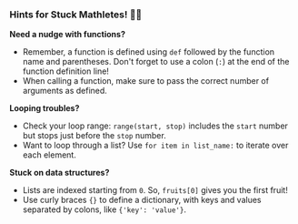 ### Hints for Stuck Mathletes! 🤔💡

**Need a nudge with functions?**
- Remember, a function is defined using `def` followed by the function name and parentheses. Don't forget to use a colon (`:`) at the end of the function definition line!
- When calling a function, make sure to pass the correct number of arguments as defined.

**Looping troubles?**
- Check your loop range: `range(start, stop)` includes the `start` number but stops just before the `stop` number.
- Want to loop through a list? Use `for item in list_name:` to iterate over each element.

**Stuck on data structures?**
- Lists are indexed starting from `0`. So, `fruits[0]` gives you the first fruit!
- Use curly braces `{}` to define a dictionary, with keys and values separated by colons, like `{'key': 'value'}`.